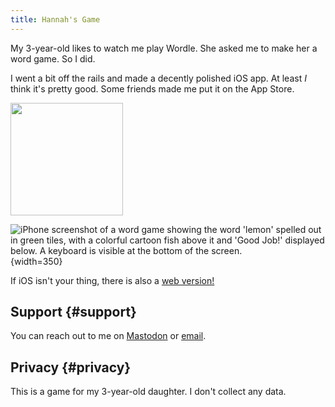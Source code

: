 ```yaml
---
title: Hannah's Game
---
```


My 3-year-old likes to watch me play Wordle. She asked me to make her a word game. So I did.

I went a bit off the rails and made a decently polished iOS app. At least _I_ think it's pretty good. Some friends made me put it on the App Store.


<a href="https://apps.apple.com/us/app/hannah-s-game/id6740501286">
    <img src="/assets/img/app_store_badge.svg" width="180">
</a>

![iPhone screenshot of a word game showing the word 'lemon' spelled out in green tiles, with a colorful cartoon fish above it and 'Good Job!' displayed below. A keyboard is visible at the bottom of the screen.](/media/hannahs-game-ios.png){width=350}

If iOS isn't your thing, there is also a [web version!](https://hannahsgame.samwarnick.com)

## Support {#support}

You can reach out to me on [Mastodon](https://mastodon.social/@samwarnick) or <a href="mailto:sam@warnick.me?subject=Hannah's Game">email</a>.

## Privacy {#privacy}

This is a game for my 3-year-old daughter. I don't collect any data.